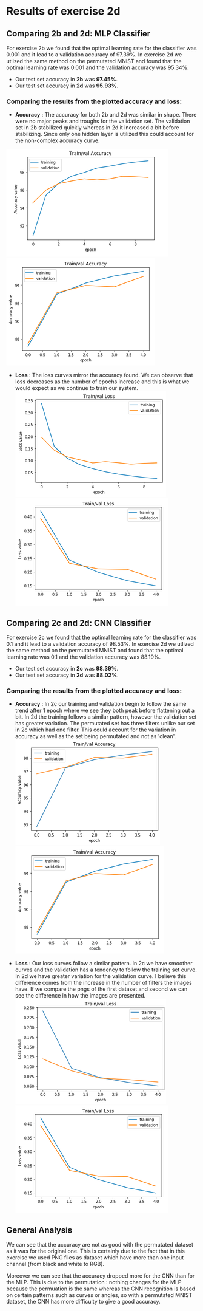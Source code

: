 # Results of exercise 2d

## Comparing 2b and 2d: MLP Classifier

For exercise 2b we found that the optimal learning rate for the classifier was 0.001 and it lead to a validation accuracy of 97.39%.
In exercise 2d we utlized the same method on the permutated MNIST and found that the optimal learning rate was 0.001 and the validation accuracy was 95.34%.
* Our test set accuracy in **2b** was **97.45%**. 
* Our test set accuracy in **2d** was **95.93%**.

### Comparing the results from the plotted accuracy and loss:

* **Accuracy** : The accuracy for both 2b and 2d was similar in shape. There were no major peaks and troughs for the validation set. The validation set in 2b stabilized quickly whereas in 2d it increased a bit before stabilizing. Since only one hidden layer is utilized this could account for the non-complex accuracy curve.

![](images/accuracy2b.png)
![](images/accuracy2d.png)

* **Loss** : The loss curves mirror the accuracy found. We can observe that loss decreases as the number of epochs increase and this is what we would expect as we continue to train our system.
![](images/loss2b.png)
![](images/loss2d.png)


## Comparing 2c and 2d: CNN Classifier

For exercise 2c we found that the optimal learning rate for the classifier was 0.1 and it lead to a validation accuracy of 98.53%.
In exercise 2d we utlized the same method on the permutated MNIST and found that the optimal learning rate was 0.1 and the validation accuracy was 88.19%.
* Our test set accuracy in **2c** was **98.39%**. 
* Our test set accuracy in **2d** was **88.02%**.

### Comparing the results from the plotted accuracy and loss:

* **Accuracy** : In 2c our training and validation begin to follow the same trend after 1 epoch where we see they both peak before flattening out a bit. In 2d the training follows a similar pattern, however the validation set has greater variation. The permutated set has three filters unlike our set in 2c which had one filter. This could account for the variation in accuracy as well as the set being permutated and not as 'clean'. 
![](images/accuracy2c.png)
![](images/accuracy2d.png)

* **Loss** : Our loss curves follow a similar pattern. In 2c we have smoother curves and the validation has a tendency to follow the training set curve. In 2d we have greater variation for the validation curve. I believe this difference comes from the increase in the number of filters the images have. If we compare the pngs of the first dataset and second we can see the difference in how the images are presented.
![](images/loss2c.png)
![](images/loss2d.png)


## General Analysis

We can see that the accuracy are not as good with the permutated dataset as it was for the original one. This is certainly due to the fact that in this exercise we used PNG files as dataset which have more than one input channel (from black and white to RGB).

Moreover we can see that the accuracy dropped more for the CNN than for the MLP. This is due to the permutation : nothing changes for the MLP because the permuation is the same whereas the CNN recognition is based on certain patterns such as curves or angles, so with a permutated MNIST dataset, the CNN has more difficulty to give a good accuracy.
